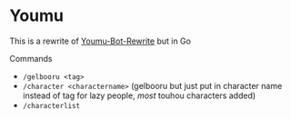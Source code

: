# Youmu

This is a rewrite of [Youmu-Bot-Rewrite](https://github.com/4gboframram/Youmu-Bot-Rewrite) but in Go

Commands
- `/gelbooru <tag>`
- `/character <charactername>` (gelbooru but just put in character name instead of tag for lazy people, *most* touhou characters added)
- `/characterlist`